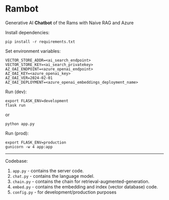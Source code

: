 # Rambot
Generative AI __Chatbot__ of the Rams with Naive RAG and Azure

Install dependencies:
```
pip install -r requirements.txt
```

Set environment variables:
```
VECTOR_STORE_ADDR=<ai_search_endpoint>
VECTOR_STORE_KEY=<ai_search_privatekey>
AZ_OAI_ENDPOINT=<azure_openai_endpoint>
AZ_OAI_KEY=<azure_openai_key>
AZ_OAI_VER=2024-02-01
AZ_OAI_DEPLOYMENT=<azure_openai_embeddings_deployment_name>
```

Run (dev):
```
export FLASK_ENV=development
flask run
```
or
```
python app.py
```

Run (prod):
```
export FLASK_ENV=production
gunicorn -w 4 app:app
```

---

Codebase:

1. `app.py` - contains the server code.
2. `chat.py` - contains the language model.
3. `chain.py` - contains the chain for retrieval-augmented-generation.
4. `embed.py` - contains the embedding and index (vector database) code.
5. `config.py` - for development/production purposes